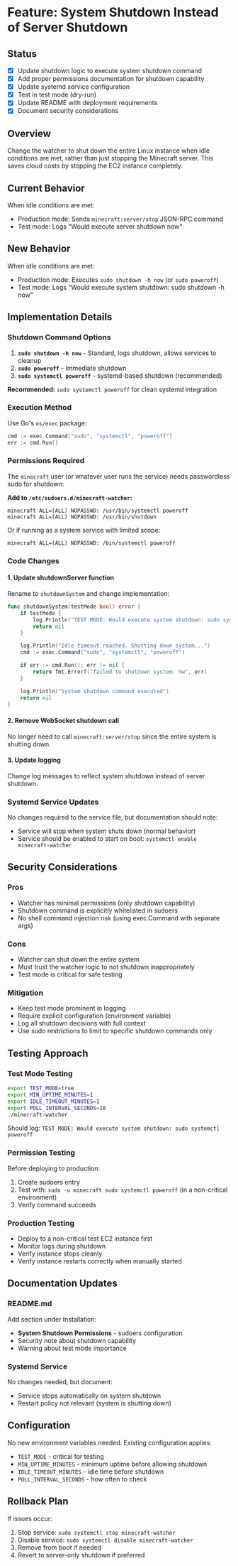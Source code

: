 # Feature: System Shutdown Instead of Server Shutdown

## Status
- [x] Update shutdown logic to execute system shutdown command
- [x] Add proper permissions documentation for shutdown capability
- [x] Update systemd service configuration
- [x] Test in test mode (dry-run)
- [x] Update README with deployment requirements
- [x] Document security considerations

## Overview
Change the watcher to shut down the entire Linux instance when idle conditions are met, rather than just stopping the Minecraft server. This saves cloud costs by stopping the EC2 instance completely.

## Current Behavior
When idle conditions are met:
- Production mode: Sends `minecraft:server/stop` JSON-RPC command
- Test mode: Logs "Would execute server shutdown now"

## New Behavior
When idle conditions are met:
- Production mode: Executes `sudo shutdown -h now` (or `sudo poweroff`)
- Test mode: Logs "Would execute system shutdown: sudo shutdown -h now"

## Implementation Details

### Shutdown Command Options
1. **`sudo shutdown -h now`** - Standard, logs shutdown, allows services to cleanup
2. **`sudo poweroff`** - Immediate shutdown
3. **`sudo systemctl poweroff`** - systemd-based shutdown (recommended)

**Recommended:** `sudo systemctl poweroff` for clean systemd integration

### Execution Method
Use Go's `os/exec` package:
```go
cmd := exec.Command("sudo", "systemctl", "poweroff")
err := cmd.Run()
```

### Permissions Required
The `minecraft` user (or whatever user runs the service) needs passwordless sudo for shutdown:

**Add to `/etc/sudoers.d/minecraft-watcher`:**
```
minecraft ALL=(ALL) NOPASSWD: /usr/bin/systemctl poweroff
minecraft ALL=(ALL) NOPASSWD: /usr/bin/shutdown
```

Or if running as a system service with limited scope:
```
minecraft ALL=(ALL) NOPASSWD: /bin/systemctl poweroff
```

### Code Changes

#### 1. Update shutdownServer function
Rename to `shutdownSystem` and change implementation:
```go
func shutdownSystem(testMode bool) error {
    if testMode {
        log.Println("TEST MODE: Would execute system shutdown: sudo systemctl poweroff")
        return nil
    }

    log.Println("Idle timeout reached. Shutting down system...")
    cmd := exec.Command("sudo", "systemctl", "poweroff")

    if err := cmd.Run(); err != nil {
        return fmt.Errorf("failed to shutdown system: %w", err)
    }

    log.Println("System shutdown command executed")
    return nil
}
```

#### 2. Remove WebSocket shutdown call
No longer need to call `minecraft:server/stop` since the entire system is shutting down.

#### 3. Update logging
Change log messages to reflect system shutdown instead of server shutdown.

### Systemd Service Updates
No changes required to the service file, but documentation should note:
- Service will stop when system shuts down (normal behavior)
- Service should be enabled to start on boot: `systemctl enable minecraft-watcher`

## Security Considerations

### Pros
- Watcher has minimal permissions (only shutdown capability)
- Shutdown command is explicitly whitelisted in sudoers
- No shell command injection risk (using exec.Command with separate args)

### Cons
- Watcher can shut down the entire system
- Must trust the watcher logic to not shutdown inappropriately
- Test mode is critical for safe testing

### Mitigation
- Keep test mode prominent in logging
- Require explicit configuration (environment variable)
- Log all shutdown decisions with full context
- Use sudo restrictions to limit to specific shutdown commands only

## Testing Approach

### Test Mode Testing
```bash
export TEST_MODE=true
export MIN_UPTIME_MINUTES=1
export IDLE_TIMEOUT_MINUTES=1
export POLL_INTERVAL_SECONDS=10
./minecraft-watcher
```

Should log: `TEST MODE: Would execute system shutdown: sudo systemctl poweroff`

### Permission Testing
Before deploying to production:
1. Create sudoers entry
2. Test with: `sudo -u minecraft sudo systemctl poweroff` (in a non-critical environment)
3. Verify command succeeds

### Production Testing
- Deploy to a non-critical test EC2 instance first
- Monitor logs during shutdown
- Verify instance stops cleanly
- Verify instance restarts correctly when manually started

## Documentation Updates

### README.md
Add section under Installation:
- **System Shutdown Permissions** - sudoers configuration
- Security note about shutdown capability
- Warning about test mode importance

### Systemd Service
No changes needed, but document:
- Service stops automatically on system shutdown
- Restart policy not relevant (system is shutting down)

## Configuration
No new environment variables needed. Existing configuration applies:
- `TEST_MODE` - critical for testing
- `MIN_UPTIME_MINUTES` - minimum uptime before allowing shutdown
- `IDLE_TIMEOUT_MINUTES` - idle time before shutdown
- `POLL_INTERVAL_SECONDS` - how often to check

## Rollback Plan
If issues occur:
1. Stop service: `sudo systemctl stop minecraft-watcher`
2. Disable service: `sudo systemctl disable minecraft-watcher`
3. Remove from boot if needed
4. Revert to server-only shutdown if preferred
